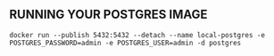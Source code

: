 ## RUNNING YOUR POSTGRES IMAGE

`docker run --publish 5432:5432 --detach --name local-postgres -e POSTGRES_PASSWORD=admin -e POSTGRES_USER=admin -d postgres`
